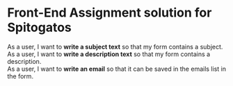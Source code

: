 # Front-End Assignment solution for Spitogatos

As a user, I want to **write a subject text** so that my form contains a subject.\
As a user, I want to **write a description text** so that my form contains a description.\
As a user, I want to **write an email** so that it can be saved in the emails list in the form.
